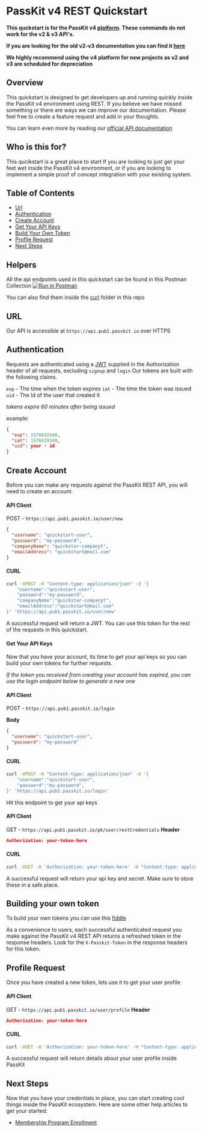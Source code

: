 # PassKit v4 REST Quickstart

**This quckstart is for the PassKit v4 [platform](https://app.passkit.com). These commands do not work for the v2 & v3 API's.**

**If you are looking for the old v2-v3 documentation you can find it [here](https://dev.passkit.net/#introduction)**

**We highly recommend using the v4 platform for new projects as v2 and v3 are scheduled for depreciation**

## Overview

This quickstart is designed to get developers up and running quickly inside the PassKit v4 environment using REST.
If you believe we have missed something or there are ways we can improve our documentation. Please feel free to create a feature request and add in your thoughts.

You can learn even more by reading our [official API documentation](https://docs.passkit.io/)

## Who is this for?

This qucikstart is a great place to start If you are looking to just get your feet wet inside the PassKit v4 environment, or if you are looking to implement a simple proof of concept integration with your existing system.

## Table of Contents

- [Url](#url)
- [Authentication](#authentication)
- [Create Account](#create-account)
- [Get Your API Keys](#get-your-api-keys)
- [Build Your Own Token](#build-your-own-token)
- [Profile Request](#profile-request)
- [Next Steps](#next-steps)

## Helpers

All the api endpoints used in this quickstart can be found in this Postman Collection
[![Run in Postman](https://run.pstmn.io/button.svg)](https://app.getpostman.com/run-collection/d72de46405be48eb164b)

You can also find them inside the [curl](./curl) folder in this repo

## URL

Our API is accessible at `https://api.pub1.passkit.io` over HTTPS

## Authentication

Requests are authenticated using a [JWT](https://auth0.com/learn/json-web-tokens) supplied in the Authorization header of all requests, excluding `signup` and `login`
Our tokens are built with the following claims.

`exp` - The time when the token expires
`iat` - The time the token was issued
`uid` - The Id of the user that created it

_tokens expire 60 minutes after being issued_

example:

```json
{
  "exp": 1576642948,
  "iat": 1576639348,
  "uid": your - id
}
```

## Create Account

Before you can make any requests against the PassKit REST API, you will need to create an account.

#### API Client

POST - `https://api.pub1.passkit.io/user/new`

```json
{
  "username": "quickstart-user",
  "password": "my-password",
  "companyName": "quickstar-companyt",
  "emailAddress": "quickstart@mail.com"
}
```

#### CURL

```sh
curl -XPOST -H "Content-type: application/json" -d '{
	"username":"quickstart-user",
	"password":"my-password",
	"companyName":"quickstar-companyt",
	"emailAddress":"quickstart@mail.com"
}' 'https://api.pub1.passkit.io/user/new'
```

A successful request will return a JWT. You can use this token for the rest of the requests in this quickstart.

#### Get Your API Keys

Now that you have your account, its time to get your api keys so you can build your own tokens for further requests.

_If the token you received from creating your account has expired, you can use the login endpoint below to generate a new one_

#### API Client

POST - `https://api.pub1.passkit.io/login`

**Body**

```json
{
  "username": "quickstart-user",
  "password": "my-password"
}
```

#### CURL

```sh
curl -XPOST -H "Content-type: application/json" -d '{
	"username":"quickstart-user",
	"password":"my-password",
}' 'https://api.pub1.passkit.io/login'
```

Hit this endpoint to get your api keys

#### API Client

GET - `https://api.pub1.passkit.io/pk/user/restCredentials`
**Header**

```json
Authorization: your-token-here
```

#### CURL

```sh
curl -XGET -H 'Authorization: your-token-here' -H "Content-type: application/json" 'https://api.pub1.passkit.io/pk/user/restCredentials'
```

A successful request will return your api key and secret. Make sure to store these in a safe place.

## Building your own token

To build your own tokens you can use this [fiddle](https://jsfiddle.net/pkosterman/5Lagqyj7/)

As a convenience to users, each successful authenticated request you make against the PassKit v4 REST API returns a refreshed token in the response headers. Look for the `X-Passkit-Token` in the response headers for this token.

## Profile Request

Once you have created a new token, lets use it to get your user profile

#### API Client

GET - `https://api.pub1.passkit.io/user/profile`
**Header**

```json
Authorization: your-token-here
```

#### CURL

```sh
curl -XGET -H 'Authorization: your-token-here' -H "Content-type: application/json" 'https://api.pub1.passkit.io/user/profile'
```

A successful request will return details about your user profile inside PassKit

## Next Steps

Now that you have your credentials in place, you can start creating cool things inside the PassKit ecosystem.
Here are some other help articles to get your started:

- [Membership Program Enrollment](https://github.com/PassKit/passkit-rest-members-quickstart)
